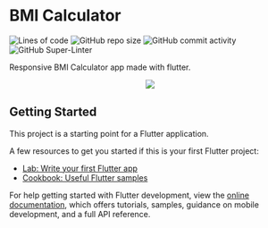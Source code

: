 # BMI Calculator
![Lines of code](https://img.shields.io/tokei/lines/github/momcilovicluka/bmi-calculator)
![GitHub repo size](https://img.shields.io/github/repo-size/momcilovicluka/bmi-calculator)
![GitHub commit activity](https://img.shields.io/github/commit-activity/w/momcilovicluka/bmi-calculator)
![GitHub Super-Linter](https://github.com/momcilovicluka/bmi-calculator/workflows/Lint%20Code%20Base/badge.svg)


Responsive BMI Calculator app made with flutter.

<p align="center">
  <img src="https://user-images.githubusercontent.com/68912857/182033208-cf7d9745-23d0-471f-bd8d-071d5463e1ff.gif" />
</p>

## Getting Started

This project is a starting point for a Flutter application.

A few resources to get you started if this is your first Flutter project:

- [Lab: Write your first Flutter app](https://docs.flutter.dev/get-started/codelab)
- [Cookbook: Useful Flutter samples](https://docs.flutter.dev/cookbook)

For help getting started with Flutter development, view the
[online documentation](https://docs.flutter.dev/), which offers tutorials,
samples, guidance on mobile development, and a full API reference.
